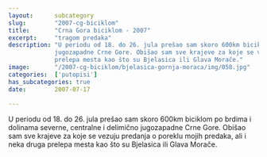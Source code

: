 ```yaml
---
layout:      subcategory
slug:        "2007-cg-biciklom"
title:       "Crna Gora biciklom - 2007"
excerpt:     "tragom predaka"
description: "U periodu od 18. do 26. jula prešao sam skoro 600km biciklom po brdima i dolinama severne, centralne i delimično 
             jugozapadne Crne Gore. Obišao sam sve krajeve za koje se vezuju predanja o poreklu mojih predaka, ali i neka druga 
             prelepa mesta kao što su Bjelasica ili Glava Morače."
image:       "/2007-cg-biciklom/bjelasica-gornja-moraca/img/058.jpg"
categories:  ['putopisi']
has_subcategories: true
date:        2007-07-17
  
---
```


U periodu od 18. do 26. jula prešao sam skoro 600km biciklom po brdima i dolinama severne, centralne i delimično 
jugozapadne Crne Gore. Obišao sam sve krajeve za koje se vezuju predanja o poreklu mojih predaka, ali i neka druga 
prelepa mesta kao što su Bjelasica ili Glava Morače.
